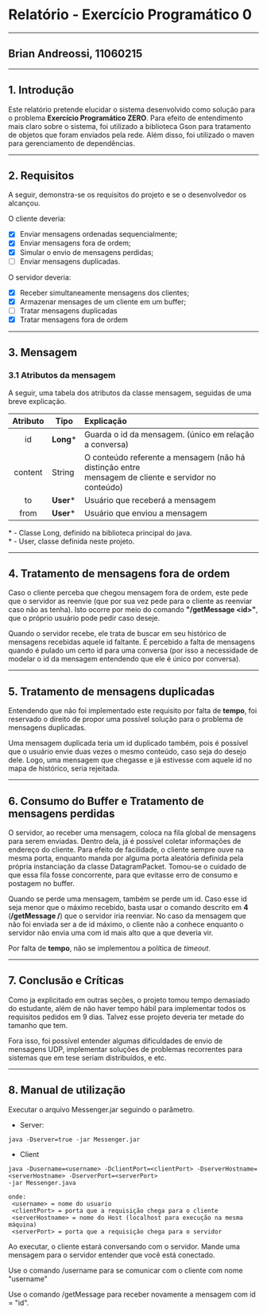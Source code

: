 # Relatório - Exercício Programático 0
---
## Brian Andreossi, 11060215
---
## 1. Introdução
Este relatório pretende elucidar o sistema desenvolvido como solução para o problema **Exercício Programático ZERO**. Para efeito de entendimento mais claro sobre o sistema, foi utilizado a biblioteca Gson para tratamento de objetos que foram enviados pela rede. Além disso, foi utilizado o maven para gerenciamento de dependências.

---
## 2. Requisitos
A seguir, demonstra-se os requisitos do projeto e se o desenvolvedor os alcançou.

O cliente deveria:
- [x] Enviar mensagens ordenadas sequencialmente;
- [x] Enviar mensagens fora de ordem;
- [x] Simular o envio de mensagens perdidas;
- [ ] Enviar mensagens duplicadas.

O servidor deveria:
- [x] Receber simultaneamente mensagens dos clientes;
- [x] Armazenar mensages de um cliente em um buffer;
- [ ] Tratar mensagens duplicadas
- [x] Tratar mensagens fora de ordem
---
## 3. Mensagem
### 3.1 Atributos da mensagem
A seguir, uma tabela dos atributos da classe mensagem, seguidas de uma breve explicação.

|  Atributo  | Tipo   |  Explicação |
|:----------:|--------|:------------|
| id         | **Long**\*  | Guarda o id da mensagem. (único em relação a conversa) |
| content    | String | O conteúdo referente a mensagem (não há distinção entre <br>mensagem de cliente e servidor no conteúdo)|
| to         | **User**\* |  Usuário que receberá a mensagem |
| from       | **User**\* |  Usuário que enviou a mensagem |

\* - Classe Long, definido na biblioteca principal do java.  
\* - User, classe definida neste projeto.

---
## 4. Tratamento de mensagens fora de ordem
Caso o cliente perceba que chegou mensagem fora de ordem, este pede que o servidor as reenvie (que por sua vez pede para o cliente as reenviar caso não as tenha). Isto ocorre por meio do comando **"/getMessage \<id\>"**, que o próprio usuário pode pedir caso deseje.

Quando o servidor recebe, ele trata de buscar em seu histórico de mensagens recebidas aquele id faltante. É percebido a falta de mensagens quando é pulado um certo id para uma conversa (por isso a necessidade de modelar o id da mensagem entendendo que ele é único por conversa).

---
## 5. Tratamento de mensagens duplicadas
Entendendo que não foi implementado este requisito por falta de **tempo**, foi reservado o direito de propor uma possível solução para o problema de mensagens duplicadas.

Uma mensagem duplicada teria um id duplicado também, pois é possível que o usuário envie duas vezes o mesmo conteúdo, caso seja do desejo dele. Logo, uma mensagem que chegasse e já estivesse com aquele id no mapa de histórico, seria rejeitada.

---
## 6. Consumo do Buffer e Tratamento de mensagens perdidas
O servidor, ao receber uma mensagem, coloca na fila global de mensagens para serem enviadas. Dentro dela, já é possível coletar informações de endereço do cliente. Para efeito de facilidade, o cliente sempre ouve na mesma porta, enquanto manda por alguma porta aleatória definida pela própria instanciação da classe DatagramPacket. Tomou-se o cuidado de que essa fila fosse concorrente, para que evitasse erro de consumo e postagem no buffer.

Quando se perde uma mensagem, também se perde um id. Caso esse id seja menor que o máximo recebido, basta usar o comando descrito em **4** (**/getMessage /<id/>**) que o servidor iria reenviar. No caso da mensagem que não foi enviada ser a de id máximo, o cliente não a conhece enquanto o servidor não envia uma com id mais alto que a que deveria vir.

Por falta de **tempo**, não se implementou a política de _timeout_.

---
## 7. Conclusão e Críticas
Como ja explicitado em outras seções, o projeto tomou tempo demasiado do estudante, além de não haver tempo hábil para implementar todos os requisitos pedidos em 9 dias. Talvez esse projeto deveria ter metade do tamanho que tem.

Fora isso, foi possível entender algumas dificuldades de envio de mensagens UDP, implementar soluções de problemas recorrentes para sistemas que em tese seriam distribuídos, e etc.

---

## 8. Manual de utilização
Executar o arquivo Messenger.jar seguindo o parâmetro.
- Server:
```
java -Dserver=true -jar Messenger.jar
```

- Client
```
java -Dusername=<username> -DclientPort=<clientPort> -DserverHostname=<serverHostname> -DserverPort=<serverPort> 
-jar Messenger.java
```

    onde:  
     <username> = nome do usuario  
     <clientPort> = porta que a requisição chega para o cliente  
     <serverHostname> = nome do Host (localhost para execução na mesma máquina)  
     <serverPort> = porta que a requisição chega para o servidor

Ao executar, o cliente estará conversando com o servidor. Mande uma mensagem para o servidor entender que você está conectado.

Use o comando /username <username> para se comunicar com o cliente com nome "username"

Use o comando /getMessage <id> para receber novamente a mensagem com id = "id".
